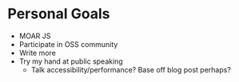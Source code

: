 # Personal Goals

- MOAR JS
- Participate in OSS community
- Write more
- Try my hand at public speaking
  - Talk accessibility/performance? Base off blog post perhaps?
